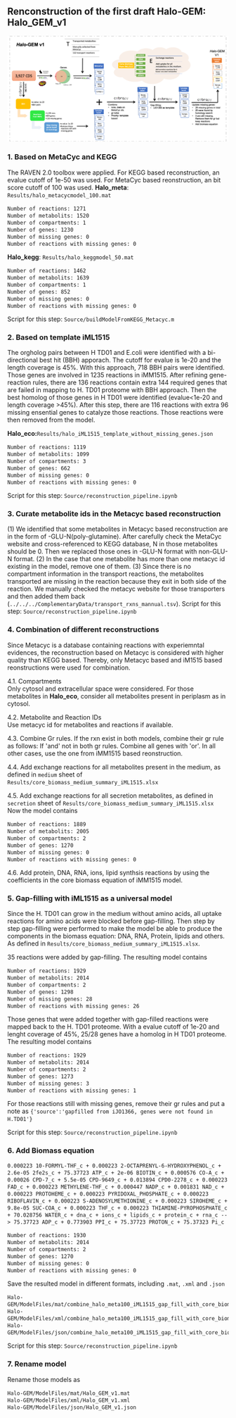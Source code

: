 ## Renconstruction of the first draft Halo-GEM: Halo_GEM_v1
![](Results/Halo_GEM_v1_recon.png)

### 1. Based on MetaCyc and KEGG
The RAVEN 2.0 toolbox were applied. For KEGG based reconstruction, an evalue cutoff of 1e-50 was used. For MetaCyc based reonstruction, an bit score cutoff of 100 was used. 
**Halo_meta**: `Results/halo_metacycmodel_100.mat`
```
Number of reactions: 1271
Number of metabolits: 1520
Number of compartments: 1
Number of genes: 1230
Number of missing genes: 0
Number of reactions with missing genes: 0
```

**Halo_kegg**: `Results/halo_keggmodel_50.mat`
```
Number of reactions: 1462
Number of metabolits: 1639
Number of compartments: 1
Number of genes: 852
Number of missing genes: 0
Number of reactions with missing genes: 0
```

Script for this step: `Source/buildModelFromKEGG_Metacyc.m`

### 2. Based on template iML1515
The orgholog pairs between H TD01 and E.coli were identified with a bi-directional best hit (BBH) apporach. The cutoff for evalue is 1e-20 and the length coverage is 45%. With this approach, 718 BBH pairs were identified. Those genes are involved in 1235 reactions in iMM1515. After refining gene-reaction rules, there are 136 reactions contain extra 144 required genes that are failed  in mapping to H. TD01 proteome with BBH approach. Then the best homolog of those genes in H TD01 were identified (evalue<1e-20 and length coverage >45%). After this step, there are 116 reactions with extra 96 missing ensential genes to catalyze those reactions. Those reactions were then removed from the model. 

**Halo_eco:**`Results/halo_iML1515_template_without_missing_genes.json`
```
Number of reactions: 1119
Number of metabolits: 1099
Number of compartments: 3
Number of genes: 662
Number of missing genes: 0
Number of reactions with missing genes: 0
```

Script for this step: `Source/reconstruction_pipeline.ipynb`

### 3. Curate metabolite ids in the Metacyc based reconstruction
(1) We identified that some metabolites in Metacyc based reconstruction are in the form of -GLU-N(poly-glutamine). After carefully check the MetaCyc website and cross-referenced to KEGG database, N in those metabolites should be 0. Then we replaced those ones in -GLU-N format with non-GLU-N format. (2)  In the case that one metabolite has more than one metacyc id existing in the model, remove one of them. (3) Since there is no compartment information in the transport reactions, the metabolites transported are missing in the reaction because they exit in both side of the reaction. We manually checked the metacyc website for those transporters and then added them back (`../../../ComplementaryData/transport_rxns_mannual.tsv`). 
Script for this step: `Source/reconstruction_pipeline.ipynb`

### 4. Combination of different reconstructions
Since Metacyc is a database containing reactions with experiemntal evidences, the reconstruction based on Metacyc is considered with higher quality than KEGG based. Thereby, only Metacyc based and iM1515 based reonstructions were used for combination.

4.1. Compartments  
Only cytosol and extracellular space were considered. For those metabolites in **Halo_eco**, consider all metabolites present in periplasm as in cytosol.   

4.2. Metabolite and Reaction IDs  
Use metacyc id for metabolites and reactions if available. 

4.3. Combine Gr rules.
If the rxn exist in both models, combine their gr rule as follows: If 'and' not in both gr rules. Combine all genes with 'or'. In all other cases, use the one from iMM1515 based reonstruction.

4.4. Add exchange reactions for all metabolites present in the medium, as defined in `medium` sheet of `Results/core_biomass_medium_summary_iML1515.xlsx`

4.5. Add exchange reactions for all secretion metabolites, as defined in `secretion` sheet of `Results/core_biomass_medium_summary_iML1515.xlsx`  
Now the model contains
```
Number of reactions: 1889
Number of metabolits: 2005
Number of compartments: 2
Number of genes: 1270
Number of missing genes: 0
Number of reactions with missing genes: 0
```

4.6. Add protein, DNA, RNA, ions, lipid synthsis reactions by using the coefficients in the core biomass equation of iMM1515 model.


### 5. Gap-filling with iML1515 as a universal model
Since the H. TD01 can grow in the medium without amino acids, all uptake reactions for amino acids were blocked before gap-filling. Then step by step gap-filling were performed to make the model be able to produce the components in the biomass equation: DNA, RNA, Protein, lipids and others. As defined in `Results/core_biomass_medium_summary_iML1515.xlsx`.

35 reactions were added by gap-filling. The resulting model contains 
```
Number of reactions: 1929
Number of metabolits: 2014
Number of compartments: 2
Number of genes: 1298
Number of missing genes: 28
Number of reactions with missing genes: 26
```
Those genes that were added together with gap-filled reactions were mapped back to the H. TD01 proteome. With a evalue cutoff of 1e-20 and lenght coverage of 45%, 25/28 genes have a homolog in H TD01 proteome. The resulting model contains
```
Number of reactions: 1929
Number of metabolits: 2014
Number of compartments: 2
Number of genes: 1273
Number of missing genes: 3
Number of reactions with missing genes: 1
```

For those reactions still with missing genes, remove their gr rules and put a note as ```{'source':'gapfilled from iJO1366, genes were not found in H.TD01'}```  

Script for this step: `Source/reconstruction_pipeline.ipynb`
### 6. Add Biomass equation
```
0.000223 10-FORMYL-THF_c + 0.000223 2-OCTAPRENYL-6-HYDROXYPHENOL_c + 2.6e-05 2fe2s_c + 75.37723 ATP_c + 2e-06 BIOTIN_c + 0.000576 CO-A_c + 0.00026 CPD-7_c + 5.5e-05 CPD-9649_c + 0.013894 CPD0-2278_c + 0.000223 FAD_c + 0.000223 METHYLENE-THF_c + 0.000447 NADP_c + 0.001831 NAD_c + 0.000223 PROTOHEME_c + 0.000223 PYRIDOXAL_PHOSPHATE_c + 0.000223 RIBOFLAVIN_c + 0.000223 S-ADENOSYLMETHIONINE_c + 0.000223 SIROHEME_c + 9.8e-05 SUC-COA_c + 0.000223 THF_c + 0.000223 THIAMINE-PYROPHOSPHATE_c + 70.028756 WATER_c + dna_c + ions_c + lipids_c + protein_c + rna_c --> 75.37723 ADP_c + 0.773903 PPI_c + 75.37723 PROTON_c + 75.37323 Pi_c
```
```
Number of reactions: 1930
Number of metabolits: 2014
Number of compartments: 2
Number of genes: 1270
Number of missing genes: 0
Number of reactions with missing genes: 0
```
Save the resulted model in different formats, including `.mat`, `.xml` and `.json`
```
Halo-GEM/ModelFiles/mat/combine_halo_meta100_iML1515_gap_fill_with_core_biomass_without_missing_genes.mat
Halo-GEM/ModelFiles/xml/combine_halo_meta100_iML1515_gap_fill_with_core_biomass_without_missing_genes.xml
Halo-GEM/ModelFiles/json/combine_halo_meta100_iML1515_gap_fill_with_core_biomass_without_missing_genes.json
```
Script for this step: `Source/reconstruction_pipeline.ipynb`

### 7. Rename model
Rename those models as 
```
Halo-GEM/ModelFiles/mat/Halo_GEM_v1.mat
Halo-GEM/ModelFiles/xml/Halo_GEM_v1.xml
Halo-GEM/ModelFiles/json/Halo_GEM_v1.json
```

